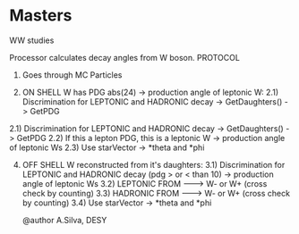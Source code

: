 # Masters
WW studies

Processor calculates decay angles from W boson.
PROTOCOL
1) Goes through MC Particles
  
2) ON SHELL W has PDG abs(24) -> production angle of leptonic W:
  2.1) Discrimination for LEPTONIC and HADRONIC decay -> GetDaughters() -> GetPDG
   
2.1) Discrimination for LEPTONIC and HADRONIC decay -> GetDaughters() -> GetPDG 
2.2) If this a lepton PDG, this is a leptonic W -> production angle of leptonic Ws
2.3) Use starVector -> *theta and *phi
  
4) OFF SHELL W reconstructed from it's daughters:
   3.1) Discrimination for LEPTONIC and HADRONIC decay (pdg > or < than 10) -> production angle of leptonic Ws
   3.2) LEPTONIC FROM ---> W- or W+ (cross check by counting)
   3.3) HADRONIC FROM ---> W- or W+ (cross check by counting)
   3.4) Use starVector -> *theta and *phi
  
   @author A.Silva, DESY

